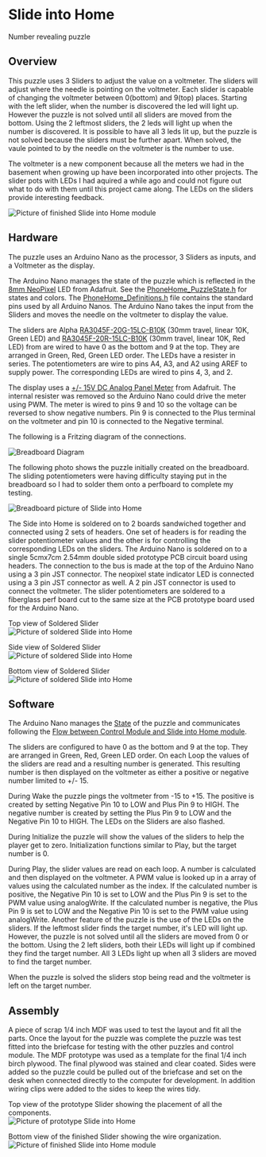# Slide into Home

Number revealing puzzle

## Overview

This puzzle uses 3 Sliders to adjust the value on a voltmeter. The sliders will adjust where the needle is pointing on the voltmeter. Each slider is capable of changing the voltmeter between 0(bottom) and 9(top) places. Starting with the left slider, when the number is discovered the led will light up. However the puzzle is not solved until all sliders are moved from the bottom. Using the 2 leftmost sliders, the 2 leds will light up when the number is discovered. It is possible to have all 3 leds lit up, but the puzzle is not solved because the sliders must be further apart. When solved, the vaule pointed to by the needle on the voltmeter is the number to use.

The voltmeter is a new component because all the meters we had in the basement when growing up have been incorporated into other projects. The slider pots with LEDs I had aquired a while ago and could not figure out what to do with them until this project came along. The LEDs on the sliders provide interesting feedback.

![Picture of finished Slide into Home module](../images/Slider_Finished_Top.jpg)


## Hardware

The puzzle uses an Arduino Nano as the processor, 3 Sliders as inputs, and a Voltmeter as the display.

The Arduino Nano manages the state of the puzzle which is reflected in the [8mm NeoPixel](https://www.adafruit.com/product/1734) LED from Adafruit. See the [PhoneHome_PuzzleState.h](../PhoneHomeLib/PhoneHome_PuzzleState.h) for states and colors. The [PhoneHome_Definitions.h](../PhoneHomeLib/PhoneHome_Definitions.h) file contains the standard pins used by all Arduino Nanos. The Arduino Nano takes the input from the Sliders and moves the needle on the voltmeter to display the value.

The sliders are Alpha [RA3045F-20G-15LC-B10K](https://www.mouser.com/ProductDetail/Alpha-Taiwan/RA3045F-20G-15LC-B10K-C?qs=8YYpzd7qSxKwnrbI1rOsAQ%3D%3D) (30mm travel, linear 10K, Green LED) and [RA3045F-20R-15LC-B10K](https://www.mouser.com/ProductDetail/Alpha-Taiwan/RA3045F-20R-15LC-B10K-C?qs=8YYpzd7qSxLlrphi%252BudaCA%3D%3D) (30mm travel, linear 10K, Red LED) from are wired to have 0 as the bottom and 9 at the top. They are arranged in Green, Red, Green LED order. The LEDs have a resister in series. The potentiometers are wire to pins A4, A3, and A2 using AREF to supply power. The corresponding LEDs are wired to pins 4, 3, and 2.

The display uses a [+/- 15V DC Analog Panel Meter](https://www.adafruit.com/product/4403) from Adafruit. The internal resister was removed so the Arduino Nano could drive the meter using PWM. The meter is wired to pins 9 and 10 so the voltage can be reversed to show negative numbers. Pin 9 is connected to the Plus terminal on the voltmeter and pin 10 is connected to the Negative terminal.

The following is a Fritzing diagram of the connections.

![Breadboard Diagram](../images/Slider_Breadboard_Diagram.jpg)

The following photo shows the puzzle initially created on the breadboard. The sliding potentiometers were having difficulty staying put in the breadboard so I had to solder them onto a perfboard to complete my testing.

![Breadboard picture of Slide into Home](../images/Slider_Breadboard.jpg)

The Side into Home is soldered on to 2 boards sandwiched together and connected using 2 sets of headers. One set of headers is for reading the slider potentiometer values and the other is for controlling the corresponding LEDs on the sliders.
The Arduino Nano is soldered on to a single 5cmx7cm 2.54mm double sided prototype PCB circuit board using headers. The connection to the bus is made at the top of the Arduino Nano using a 3 pin JST connector. The neopixel state indicator LED is connected using a 3 pin JST connector as well. A 2 pin JST connector is used to connect the voltmeter.
The slider potentiometers are soldered to a fiberglass perf board cut to the same size at the PCB prototype board used for the Arduino Nano.

Top view of Soldered Slider<br>
![Picture of soldered Slide into Home](../images/Slider_Soldered_Top.jpg)

Side view of Soldered Slider<br>
![Picture of soldered Slide into Home](../images/Slider_Soldered_Side.jpg)

Bottom view of Soldered Slider<br>
![Picture of soldered Slide into Home](../images/Slider_Soldered_Bottom.jpg)


## Software

The Arduino Nano manages the [State](../PhoneHomeLib/README.md#state-diagram) of the puzzle and communicates following the [Flow between Control Module and Slide into Home module](../PhoneHomeLib/README.md#sequence-diagram).

The sliders are configured to have 0 as the bottom and 9 at the top. They are arranged in Green, Red, Green LED order. On each Loop the values of the sliders are read and a resulting number is generated. This resulting number is then displayed on the voltmeter as either a positive or negative number limited to +/- 15.

During Wake the puzzle pings the voltmeter from -15 to +15. The positive is created by setting Negative Pin 10 to LOW and Plus Pin 9 to HIGH. The negative number is created by setting the Plus Pin 9 to LOW and the Negative Pin 10 to HIGH. The LEDs on the Sliders are also flashed.

During Initialize the puzzle will show the values of the sliders to help the player get to zero. Initialization functions similar to Play, but the target number is 0.

During Play, the slider values are read on each loop. A number is calculated and then displayed on the voltmeter. A PWM value is looked up in a array of values using the calculated number as the index. If the calculated number is positive, the Negative Pin 10 is set to LOW and the Plus Pin 9 is set to the PWM value using analogWrite. If the calculated number is negative, the Plus Pin 9 is set to LOW and the Negative Pin 10 is set to the PWM value using analogWrite.
Another feature of the puzzle is the use of the LEDs on the sliders. If the leftmost slider finds the target number, it's LED will light up. However, the puzzle is not solved until all the sliders are moved from 0 or the bottom. Using the 2 left sliders, both their LEDs will light up if combined they find the target number. All 3 LEDs light up when all 3 sliders are moved to find the target number.

When the puzzle is solved the sliders stop being read and the voltmeter is left on the target number.


## Assembly

A piece of scrap 1/4 inch MDF was used to test the layout and fit all the parts. Once the layout for the puzzle was complete the puzzle was test fitted into the briefcase for testing with the other puzzles and control module. The MDF prototype was used as a template for the final 1/4 inch birch plywood. The final plywood was stained and clear coated.  Sides were added so the puzzle could be pulled out of the briefcase and set on the desk when connected directly to the computer for development. In addition wiring clips were added to the sides to keep the wires tidy.

Top view of the prototype Slider showing the placement of all the components.<br>
![Picture of prototype Slide into Home](../images/Slider_Prototype_Top.jpg)

Bottom view of the finished Slider showing the wire organization.<br>
![Picture of finished Slide into Home module](../images/Slider_Finished_Bottom.jpg)

